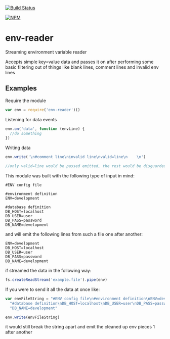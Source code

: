[![Build Status](https://travis-ci.org/digitalsadhu/env-reader.svg?branch=master)](https://travis-ci.org/digitalsadhu/env-reader)

[![NPM](https://nodei.co/npm/env-reader.png)](https://nodei.co/npm/env-reader/)

env-reader
==========

Streaming environment variable reader

Accepts simple key=value data and passes it on after performing some basic
filtering out of things like blank lines, comment lines and invalid env lines

## Examples

Require the module

```js
var env = require('env-reader')()

```

Listening for data events
```js
env.on('data', function (envLine) {
  //do something
})
```

Writing data
```js
env.write('\n#comment line\ninvalid line\nvalid=line\n    \n')

//only valid=line would be passed emitted, the rest would be disguarded
```

This module was built with the following type of input in mind:

```
#ENV config file

#environment definition
ENV=development

#database definition
DB_HOST=localhost
DB_USER=user
DB_PASS=password
DB_NAME=development
```

and will emit the following lines from such a file one after another:

```
ENV=development
DB_HOST=localhost
DB_USER=user
DB_PASS=password
DB_NAME=development
```

if streamed the data in the following way:

```js
fs.createReadStream('example.file').pipe(env)
```

If you were to send it all the data at once like:

```js
var envFileString = "#ENV config file\n#environment definition\nENV=development\n\n" +
  "#database definition\nDB_HOST=localhost\nDB_USER=user\nDB_PASS=password\n" +
  "DB_NAME=development"

env.write(envFileString)
```

it would still break the string apart and emit the cleaned up env
pieces 1 after another
